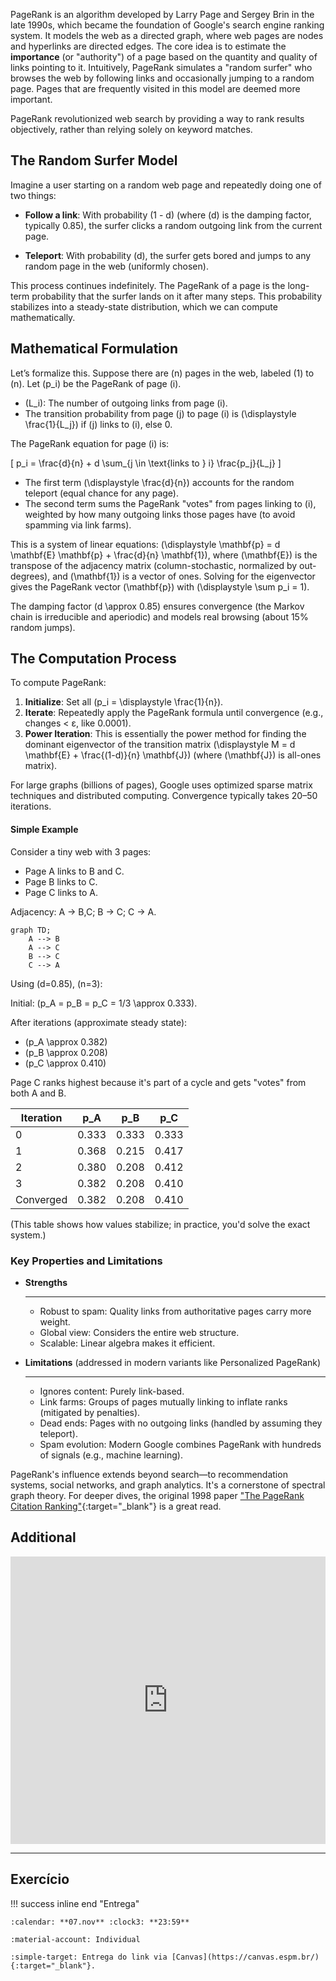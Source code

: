 PageRank is an algorithm developed by Larry Page and Sergey Brin in the late 1990s, which became the foundation of Google's search engine ranking system. It models the web as a directed graph, where web pages are nodes and hyperlinks are directed edges. The core idea is to estimate the **importance** (or "authority") of a page based on the quantity and quality of links pointing to it. Intuitively, PageRank simulates a "random surfer" who browses the web by following links and occasionally jumping to a random page. Pages that are frequently visited in this model are deemed more important.

PageRank revolutionized web search by providing a way to rank results objectively, rather than relying solely on keyword matches.

## The Random Surfer Model

Imagine a user starting on a random web page and repeatedly doing one of two things:

- **Follow a link**: With probability \(1 - d\) (where \(d\) is the damping factor, typically 0.85), the surfer clicks a random outgoing link from the current page.

- **Teleport**: With probability \(d\), the surfer gets bored and jumps to any random page in the web (uniformly chosen).

This process continues indefinitely. The PageRank of a page is the long-term probability that the surfer lands on it after many steps. This probability stabilizes into a steady-state distribution, which we can compute mathematically.

## Mathematical Formulation

Let’s formalize this. Suppose there are \(n\) pages in the web, labeled \(1\) to \(n\). Let \(p_i\) be the PageRank of page \(i\).

- \(L_i\): The number of outgoing links from page \(i\).
- The transition probability from page \(j\) to page \(i\) is \(\displaystyle \frac{1}{L_j}\) if \(j\) links to \(i\), else 0.

The PageRank equation for page \(i\) is:

\[
p_i = \frac{d}{n} + d \sum_{j \in \text{links to } i} \frac{p_j}{L_j}
\]

- The first term \(\displaystyle \frac{d}{n}\) accounts for the random teleport (equal chance for any page).
- The second term sums the PageRank "votes" from pages linking to \(i\), weighted by how many outgoing links those pages have (to avoid spamming via link farms).

This is a system of linear equations: \(\displaystyle \mathbf{p} = d \mathbf{E} \mathbf{p} + \frac{d}{n} \mathbf{1}\), where \(\mathbf{E}\) is the transpose of the adjacency matrix (column-stochastic, normalized by out-degrees), and \(\mathbf{1}\) is a vector of ones. Solving for the eigenvector gives the PageRank vector \(\mathbf{p}\) with \(\displaystyle \sum p_i = 1\).

The damping factor \(d \approx 0.85\) ensures convergence (the Markov chain is irreducible and aperiodic) and models real browsing (about 15% random jumps).

## The Computation Process

To compute PageRank:

1. **Initialize**: Set all \(p_i = \displaystyle \frac{1}{n}\).
2. **Iterate**: Repeatedly apply the PageRank formula until convergence (e.g., changes < ε, like 0.0001).
3. **Power Iteration**: This is essentially the power method for finding the dominant eigenvector of the transition matrix \(\displaystyle M = d \mathbf{E} + \frac{(1-d)}{n} \mathbf{J}\) (where \(\mathbf{J}\) is all-ones matrix).

For large graphs (billions of pages), Google uses optimized sparse matrix techniques and distributed computing. Convergence typically takes 20–50 iterations.

#### Simple Example

Consider a tiny web with 3 pages:

- Page A links to B and C.
- Page B links to C.
- Page C links to A.

Adjacency: A → B,C; B → C; C → A.

```mermaid
graph TD;
    A --> B
    A --> C
    B --> C
    C --> A
```

Using \(d=0.85\), \(n=3\):

Initial: \(p_A = p_B = p_C = 1/3 \approx 0.333\).

After iterations (approximate steady state):

- \(p_A \approx 0.382\)
- \(p_B \approx 0.208\)
- \(p_C \approx 0.410\)

Page C ranks highest because it's part of a cycle and gets "votes" from both A and B.

| Iteration | p_A     | p_B     | p_C     |
|-----------|---------|---------|---------|
| 0        | 0.333   | 0.333   | 0.333   |
| 1        | 0.368   | 0.215   | 0.417   |
| 2        | 0.380   | 0.208   | 0.412   |
| 3        | 0.382   | 0.208   | 0.410   |
| Converged| 0.382   | 0.208   | 0.410   |

(This table shows how values stabilize; in practice, you'd solve the exact system.)

### Key Properties and Limitations

<div class="grid cards" markdown>

-   __**Strengths**__

    ---

    - Robust to spam: Quality links from authoritative pages carry more weight.
    - Global view: Considers the entire web structure.
    - Scalable: Linear algebra makes it efficient.

-   __**Limitations**__ (addressed in modern variants like Personalized PageRank)

    ---

    - Ignores content: Purely link-based.
    - Link farms: Groups of pages mutually linking to inflate ranks (mitigated by penalties).
    - Dead ends: Pages with no outgoing links (handled by assuming they teleport).
    - Spam evolution: Modern Google combines PageRank with hundreds of signals (e.g., machine learning).

</div>

PageRank's influence extends beyond search—to recommendation systems, social networks, and graph analytics. It's a cornerstone of spectral graph theory. For deeper dives, the original 1998 paper ["The PageRank Citation Ranking"](http://ilpubs.stanford.edu:8090/422/1/1999-66.pdf){:target="_blank"} is a great read.


## Additional

<iframe width="100%" height="460" src="https://www.youtube.com/embed/y4ArAo8c73Y" title="PageRank: COMO funciona o ALGORITMO Matemático do GOOGLE" frameborder="0" allow="accelerometer; autoplay; clipboard-write; encrypted-media; gyroscope; picture-in-picture; web-share" referrerpolicy="strict-origin-when-cross-origin" allowfullscreen></iframe>

[^1]: [Wikipedia: PageRank](https://en.wikipedia.org/wiki/PageRank){:target="_blank"}
[^2]: [GeeksforGeeks: PageRank Algorithm and Implementation](https://www.geeksforgeeks.org/python/page-rank-algorithm-implementation/){:target="_blank"}


---

## Exercício

!!! success inline end "Entrega"

    :calendar: **07.nov** :clock3: **23:59**

    :material-account: Individual

    :simple-target: Entrega do link via [Canvas](https://canvas.espm.br/){:target="_blank"}.

<!-- Dentre os [datasets disponíveis](/ml/classes/concepts/data/main/#datasets){:target="_blank"}, escolha um cujo objetivo seja prever uma variável categórica (classificação). Utilize o algoritmo de SVM para treinar um modelo e avaliar seu desempenho.

Utilize as bibliotecas `pandas`, `numpy`, `matplotlib` e `scikit-learn` para auxiliar no desenvolvimento do projeto.

A entrega deve ser feita através do [Canvas](https://canvas.espm.br/) - **Exercício SVM**. Só serão aceitos links para repositórios públicos do GitHub contendo a documentação (relatório) e o código do projeto. Conforme exemplo do [template-projeto-integrador](https://hsandmann.github.io/documentation.template/){:target="_blank"}. ESTE EXERCÍCIO É INDIVIDUAL.

A entrega deve incluir as seguintes etapas:

| Etapa | Critério | Descrição | Pontos |
|:-----:|----------|-----------|:------:|
| 1 | Exploração dos Dados | Análise inicial do conjunto de dados - com explicação sobre a natureza dos dados -, incluindo visualizações e estatísticas descritivas. | 20 |
| 2 | Pré-processamento | Limpeza dos dados, tratamento de valores ausentes e normalização. | 10 |
| 3 | Divisão dos Dados | Separação do conjunto de dados em treino e teste. | 20 |
| 4 | Treinamento do Modelo | Implementação do modelo SVM. | 10 |
| 5 | Avaliação do Modelo | Avaliação do desempenho do modelo utilizando métricas apropriadas. | 20 |
| 6 | Relatório Final | Documentação do processo, resultados obtidos e possíveis melhorias. **Obrigatório:** uso do template-projeto-integrador, individual. | 20 | -->
